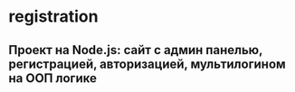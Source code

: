 # registration

## Проект на Node.js: сайт с админ панелью, регистрацией, авторизацией, мультилогином на ООП логике
